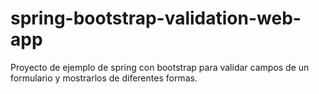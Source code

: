 # spring-bootstrap-validation-web-app
Proyecto de ejemplo de spring con bootstrap para validar campos de un formulario y mostrarlos de diferentes formas.
